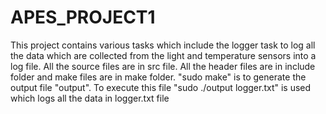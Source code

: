 # APES_PROJECT1

This project contains various tasks which include the logger task to log all the data which are collected from the light and temperature sensors into a log file.
All the source files are in src file. All the header files are in include folder and make files are in make folder.
"sudo make" is to generate the output file "output". To execute this file "sudo ./output logger.txt" is used which logs all the data in logger.txt file
